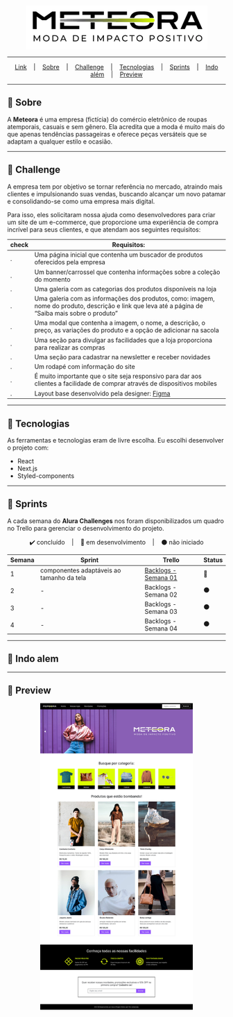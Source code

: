 <p align="center">
  <img src="../.github/logo-meteora.png" alt="Logo Meteora" >
</p>

---

<p align="center">
  <a href="https://codechella-two.vercel.app/">Link</a> &nbsp;&nbsp;&nbsp;|&nbsp;&nbsp;&nbsp;
  <a href="#-sobre">Sobre</a> &nbsp;&nbsp;&nbsp;|&nbsp;&nbsp;&nbsp;
  <a href="#-challenge">Challenge</a> &nbsp;&nbsp;&nbsp;|&nbsp;&nbsp;&nbsp;
  <a href="#-tecnologias">Tecnologias</a> &nbsp;&nbsp;&nbsp;|&nbsp;&nbsp;&nbsp;
  <a href="#-sprints">Sprints</a> &nbsp;&nbsp;&nbsp;|&nbsp;&nbsp;&nbsp;
  <a href="#-indo-alem">Indo além</a> &nbsp;&nbsp;&nbsp;|&nbsp;&nbsp;&nbsp;
  <a href="#-preview">Preview</a> 
</p>

---

## 📌 Sobre
A **Meteora** é uma empresa (fictícia) do comércio eletrônico de roupas atemporais, casuais e sem gênero. Ela acredita que a moda é muito mais do que apenas tendências passageiras e oferece peças versáteis que se adaptam a qualquer estilo e ocasião.

---

## 🚀 Challenge 
A empresa tem por objetivo se tornar referência no mercado, atraindo mais clientes e impulsionando suas vendas, buscando alcançar um novo patamar e consolidando-se como uma empresa mais digital.

Para isso, eles solicitaram nossa ajuda como desenvolvedores para criar um site de um e-commerce, que proporcione uma experiência de compra incrível para seus clientes, e que atendam aos seguintes requisitos:

| check | Requisitos: |
| - | - |
| . | Uma página inicial que contenha um buscador de produtos oferecidos pela empresa |
| . | Um banner/carrossel que contenha informações sobre a coleção do momento |
| . | Uma galeria com as categorias dos produtos disponíveis na loja |
| . | Uma galeria com as informações dos produtos, como: imagem, nome do produto, descrição e link que leva até a página de “Saiba mais sobre o produto” |
| . | Uma modal que contenha a imagem, o nome, a descrição, o preço, as variações do produto e a opção de adicionar na sacola |
| . | Uma seção para divulgar as facilidades que a loja proporciona para realizar as compras |
| . | Uma seção para cadastrar na newsletter e receber novidades |
| . | Um rodapé com informação do site |
| . | É muito importante que o site seja responsivo para dar aos clientes a facilidade de comprar através de dispositivos mobiles |
| . | Layout base desenvolvido pela designer: [Figma](https://www.figma.com/file/2TLgt8UjsWUViWlmpXu5Fz/Loja-Meteora?type=design&node-id=2386%3A3188&t=KAouN13HHl42mSWm-1)  |

---

## 🔨 Tecnologias
As ferramentas e tecnologias eram de livre escolha. Eu escolhi desenvolver o projeto com:
<ul>
  <li>React</li>
  <li>Next.js</li>
  <li>Styled-components</li>
</ul>

---

## 🏃 Sprints
A cada semana do **Alura Challenges** nos foram disponibilizados um quadro no Trello para gerenciar o desenvolvimento do projeto.

<p align="center">
  ✔️ concluído &nbsp;&nbsp;&nbsp;|&nbsp;&nbsp;&nbsp;
  🔵 em desenvolvimento &nbsp;&nbsp;&nbsp;|&nbsp;&nbsp;&nbsp;
  ⚫ não iniciado 
</p>

| Semana | Sprint | Trello |Status |
| --- | --- | --- | --- |
| 1 | componentes adaptáveis ao tamanho da tela | [Backlogs - Semana 01](https://trello.com/b/8stNxpRc/challenge-front-end-semana-1) | 🔵 |
| 2 | - | Backlogs - Semana 02 | ⚫ |
| 3 | - | Backlogs - Semana 03 | ⚫ |
| 4 | - | Backlogs - Semana 04 | ⚫ |

---

## 🚩 Indo alem
  
  
---

## 🎯 Preview
<p align="center">
  <img src="../.github/meteora-preview.jpg" alt="Preview da página Meteora" width="70%"/>
</p>

